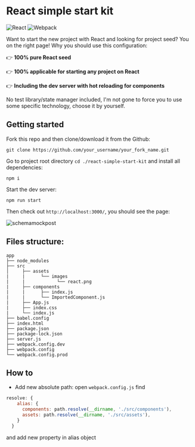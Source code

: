 # React simple start kit
![React](https://img.shields.io/badge/Seed%20project-react-%2364d0ee.svg)
![Webpack](https://img.shields.io/badge/bundler-webpack-%231e72b3.svg)

Want to start the new project with React and looking for project seed? You on the right page! Why you should use this configuration:

:point_right: **100% pure React seed**

:point_right: **100% applicable for starting any project on React**

:point_right: **Including the dev server with hot reloading for components**

No test library/state manager included, I'm not gone to force you to use some specific technology, choose it by yourself.

## Getting started

Fork this repo and then clone/download it from the Github:

```git clone https://github.com/your_username/your_fork_name.git```

Go to project root directory ```cd ./react-simple-start-kit``` and install all dependencies: 

```npm i```

 Start the dev server:

```npm run start```

Then check out ```http://localhost:3000/```, you should see the page:

![schemamockpost](https://user-images.githubusercontent.com/15379788/50691613-4e5b4100-1042-11e9-88d8-4dbda6c25a84.png)

## Files structure:

```
app
├── node_modules
├── src
│     ├── assets
|     |      └── images
|     |            └── react.png
|     ├── components
|     |      ├── index.js
|     |      └── ImportedComponent.js
|     ├── App.js
|     ├── index.css
|     └── index.js
├── babel.config
├── index.html
├── package.json
├── package-lock.json
├── server.js
├── webpack.config.dev
├── webpack.config
└── webpack.config.prod
```

## How to

 - Add new absolute path: open ```webpack.config.js``` find 
```javascript
resolve: {
    alias: {
      components: path.resolve(__dirname, './src/components'),
      assets: path.resolve(__dirname, './src/assets'),
    }
  }
```
and add new property in alias object
